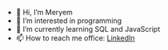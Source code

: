 - 👋 Hi, I’m Meryem
- 👀 I’m interested in programming
- 🌱 I’m currently learning SQL and JavaScript
- 📫 How to reach me 
office: [LinkedIn](https://www.linkedin.com/in/meryem-y%C4%B1ld%C4%B1z-a014561b8/)
<!---
meryemyld/meryemyld is a ✨ special ✨ repository because its `README.md` (this file) appears on your GitHub profile.
You can click the Preview link to take a look at your changes.
--->
